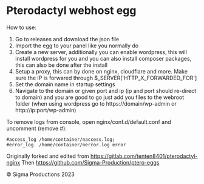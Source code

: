 # Pterodactyl webhost egg



How to use:
1. Go to releases and download the json file
2. Import the egg to your panel like you normally do
3. Create a new server, additionally you can enable wordpress, this will install wordpress for you
and you can also install composer packages, this can also be done after the install
4. Setup a proxy, this can by done on nginx, cloudflare and more. Make sure the IP is forwared through $_SERVER['HTTP_X_FORWARDED_FOR']
5. Set the domain name in startup settings
6. Navigate to the domain or given port and ip (ip and port should re-direct to domain) and you are good to go just add you files to the webroot folder (when using wordpress go to https://domain/wp-admin or http://ip:port/wp-admin)

To remove logs from console, open nginx/conf.d/default.conf and uncomment (remove #):

```
#access_log /home/container/naccess.log;
#error_log  /home/container/nerror.log error
```


Originally forked and edited from https://gitlab.com/tenten8401/pterodactyl-nginx
Then https://github.com/Sigma-Production/ptero-eggs


© Sigma Productions 2023
